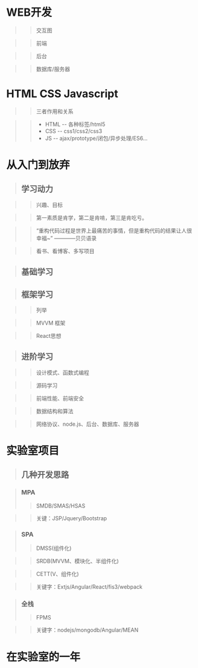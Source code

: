 # WEB开发

>>交互图

>>前端

>>后台

>>数据库/服务器


# HTML CSS Javascript

>>三者作用和关系

>>* HTML  -- 各种标签/html5
>>* CSS   -- css1/css2/css3
>>* JS    -- ajax/prototype/闭包/异步处理/ES6...


# 从入门到放弃

>## 学习动力

>>兴趣、目标

>>第一素质是肯学，第二是肯啃，第三是肯吃亏。

>>“重构代码过程是世界上最痛苦的事情，但是重构代码的结果让人很幸福~” ————贝贝语录

>>看书、看博客、多写项目

>## 基础学习

>## 框架学习

>>列举

>>MVVM 框架

>>React思想

>## 进阶学习

>>设计模式、函数式编程

>>源码学习

>>前端性能、前端安全

>>数据结构和算法

>>网络协议、node.js、后台、数据库、服务器


# 实验室项目

>## 几种开发思路

>### MPA
>>SMDB/SMAS/HSAS

>>关键：JSP/Jquery/Bootstrap

>### SPA
>>DMSS(组件化)

>>SRDB(MVVM、模块化、半组件化)

>>CETT(V、组件化)

>>关键字：Extjs/Angular/React/fis3/webpack

>### 全栈
>>FPMS

>>关键字：nodejs/mongodb/Angular/MEAN


# 在实验室的一年
